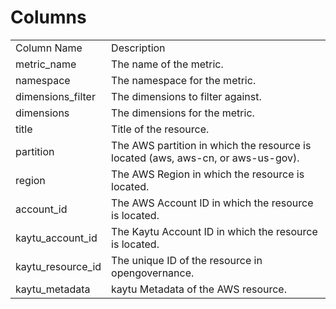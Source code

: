 # Columns  

<table>
	<tr><td>Column Name</td><td>Description</td></tr>
	<tr><td>metric_name</td><td>The name of the metric.</td></tr>
	<tr><td>namespace</td><td>The namespace for the metric.</td></tr>
	<tr><td>dimensions_filter</td><td>The dimensions to filter against.</td></tr>
	<tr><td>dimensions</td><td>The dimensions for the metric.</td></tr>
	<tr><td>title</td><td>Title of the resource.</td></tr>
	<tr><td>partition</td><td>The AWS partition in which the resource is located (aws, aws-cn, or aws-us-gov).</td></tr>
	<tr><td>region</td><td>The AWS Region in which the resource is located.</td></tr>
	<tr><td>account_id</td><td>The AWS Account ID in which the resource is located.</td></tr>
	<tr><td>kaytu_account_id</td><td>The Kaytu Account ID in which the resource is located.</td></tr>
	<tr><td>kaytu_resource_id</td><td>The unique ID of the resource in opengovernance.</td></tr>
	<tr><td>kaytu_metadata</td><td>kaytu Metadata of the AWS resource.</td></tr>
</table>